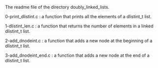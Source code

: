 The readme file of the directory doubly_linked_lists.

0-print_dlistint.c : a function that prints all the elements of a
dlistint_t list.

1-dlistint_len.c : a function that returns the number of elements in a
linked dlistint_t list.

2-add_dnodeint.c : a function that adds a new node at the beginning of a
dlistint_t list.

3-add_dnodeint_end.c : a function that adds a new node at the end of a
dlistint_t list.
